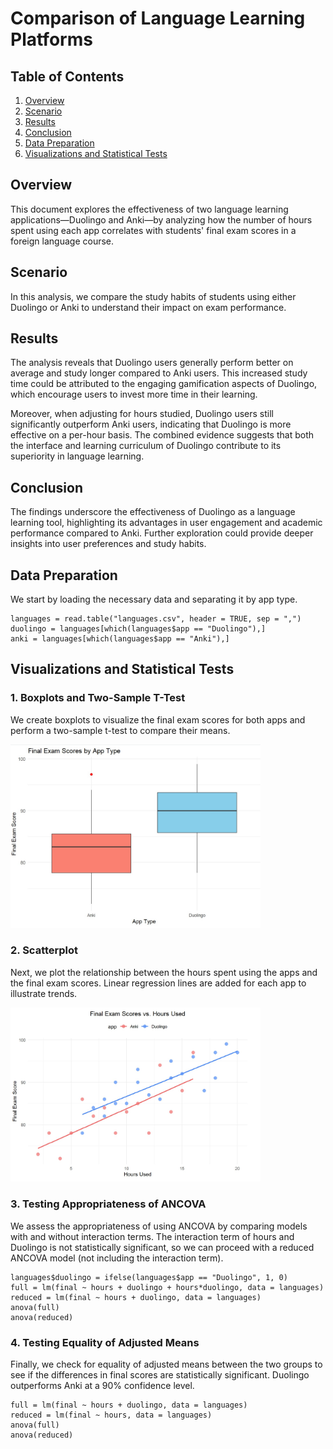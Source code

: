 # Comparison of Language Learning Platforms  
   
## Table of Contents 
  
1. [Overview](#overview)  
2. [Scenario](#scenario)
3. [Results](#results)
4. [Conclusion](#conclusion)
5. [Data Preparation](#data-preparation)
6. [Visualizations and Statistical Tests](#visualizations-and-statistical-tests)

## Overview

This document explores the effectiveness of two language learning applications—Duolingo and Anki—by analyzing how the number of hours spent using each app correlates with students' final exam scores in a foreign language course.

## Scenario 

In this analysis, we compare the study habits of students using either Duolingo or Anki to understand their impact on exam performance.

## Results

The analysis reveals that Duolingo users generally perform better on average and study longer compared to Anki users. This increased study time could be attributed to the engaging gamification aspects of Duolingo, which encourage users to invest more time in their learning. 

Moreover, when adjusting for hours studied, Duolingo users still significantly outperform Anki users, indicating that Duolingo is more effective on a per-hour basis. The combined evidence suggests that both the interface and learning curriculum of Duolingo contribute to its superiority in language learning.

## Conclusion

The findings underscore the effectiveness of Duolingo as a language learning tool, highlighting its advantages in user engagement and academic performance compared to Anki. Further exploration could provide deeper insights into user preferences and study habits.

## Data Preparation

We start by loading the necessary data and separating it by app type.

```{r}
languages = read.table("languages.csv", header = TRUE, sep = ",")
duolingo = languages[which(languages$app == "Duolingo"),]
anki = languages[which(languages$app == "Anki"),]
```

## Visualizations and Statistical Tests

### 1. Boxplots and Two-Sample T-Test

We create boxplots to visualize the final exam scores for both apps and perform a two-sample t-test to compare their means.

<img src="https://raw.githubusercontent.com/RoryQo/DuoLingo-Vs-Anki-Effectivness/main/graph1.jpg" alt="Scatterplot" width="400"/>

### 2. Scatterplot

Next, we plot the relationship between the hours spent using the apps and the final exam scores. Linear regression lines are added for each app to illustrate trends.

<img src="https://raw.githubusercontent.com/RoryQo/DuoLingo-Vs-Anki-Effectivness/main/graph2.jpg" alt="Scatterplot" width="400"/>

### 3. Testing Appropriateness of ANCOVA

We assess the appropriateness of using ANCOVA by comparing models with and without interaction terms.  The interaction term of hours and Duolingo is not statistically significant, so we can proceed with a reduced ANCOVA model (not including the interaction term).

```{r}
languages$duolingo = ifelse(languages$app == "Duolingo", 1, 0)
full = lm(final ~ hours + duolingo + hours*duolingo, data = languages)
reduced = lm(final ~ hours + duolingo, data = languages)
anova(full)
anova(reduced)
```

### 4. Testing Equality of Adjusted Means

Finally, we check for equality of adjusted means between the two groups to see if the differences in final scores are statistically significant.  Duolingo outperforms Anki at a 90% confidence level.

```{r}
full = lm(final ~ hours + duolingo, data = languages)
reduced = lm(final ~ hours, data = languages)
anova(full)
anova(reduced)
```
